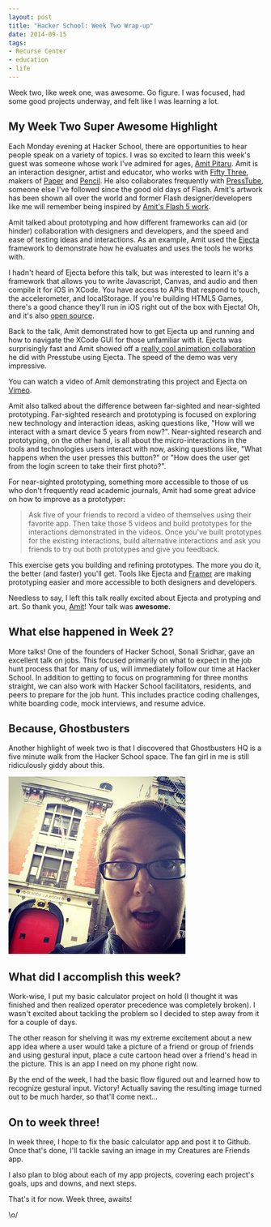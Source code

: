 ```yaml
---
layout: post
title: "Hacker School: Week Two Wrap-up"
date: 2014-09-15
tags:
- Recurse Center
- education
- life
---
```


Week two, like week one, was awesome. Go figure. I was focused, had some good projects underway, and felt like I was learning a lot.

## My Week Two Super Awesome Highlight

Each Monday evening at Hacker School, there are opportunities to hear people speak on a variety of topics. I was so excited to learn this week's guest was someone whose work I've admired for ages, [Amit Pitaru](http://www.pitaru.com). Amit is an interaction designer, artist and educator, who works with [Fifty Three](http://www.fiftythree.com/), makers of [Paper](http://www.fiftythree.com/paper) and [Pencil](http://www.fiftythree.com/pencil). He also collaborates frequently with [PressTube](http://presstube.com/cyclic-vacuum-cannon/), someone else I've followed since the good old days of Flash. Amit's artwork has been shown all over the world and former Flash designer/developers like me will remember being inspired by [Amit's Flash 5 work](http://pitaru.com/archives/).  

Amit talked about prototyping and how different frameworks can aid (or hinder) collaboration with designers and developers, and the speed and ease of testing ideas and interactions. As an example, Amit used the [Ejecta](http://impactjs.com/ejecta) framework to demonstrate how he evaluates and uses the tools he works with.

I hadn't heard of Ejecta before this talk, but was interested to learn it's a framework that allows you to write Javascript, Canvas, and audio and then compile it for iOS in XCode. You have access to APIs that respond to touch, the accelerometer, and localStorage. If you're building HTML5 Games, there's a good chance they'll run in iOS right out of the box with Ejecta! Oh, and it's also [open source](https://github.com/phoboslab/Ejecta).

Back to the talk, Amit demonstrated how to get Ejecta up and running and how to navigate the XCode GUI for those unfamiliar with it. Ejecta was surprisingly fast and Amit showed off a [really cool animation collaboration](https://github.com/apitaru/Ejecta-HEART-CreateJS) he did with Presstube using Ejecta. The speed of the demo was very impressive.

You can watch a video of Amit demonstrating this project and Ejecta on [Vimeo](https://vimeo.com/53525384).

Amit also talked about the difference between far-sighted and near-sighted prototyping.  Far-sighted research and prototyping is focused on exploring new technology and interaction ideas, asking questions like, "How will we interact with a smart device 5 years from now?". Near-sighted research and prototyping, on the other hand, is all about the micro-interactions in the tools and technologies users interact with now, asking questions like, "What happens when the user presses this button?" or "How does the user get from the login screen to take their first photo?".

For near-sighted prototyping, something more accessible to those of us who don't frequently read academic journals, Amit had some great advice on how to improve as a prototyper:

>Ask five of your friends to record a video of themselves using their favorite app. Then take those 5 videos and build prototypes for the interactions demonstrated in the videos. Once you've built prototypes for the existing interactions, build alternative interactions and ask you friends to try out both prototypes and give you feedback.

This exercise gets you building and refining prototypes. The more you do it, the better (and faster) you'll get. Tools like Ejecta and [Framer](http://framerjs.com) are making prototyping easier and more accessible to both designers and developers.

Needless to say, I left this talk really excited about Ejecta and protyping and art. So thank you, [Amit](https://twitter.com/pitaru)! Your talk was **awesome**.

## What else happened in Week 2?

More talks! One of the founders of Hacker School, Sonali Sridhar, gave an excellent talk on jobs. This focused primarily on what to expect in the job hunt process that for many of us, will immediately follow our time at Hacker School. In addition to getting to focus on programming for three months straight, we can also work with Hacker School facilitators, residents, and peers to prepare for the job hunt. This includes practice coding challenges, white boarding code, mock interviews, and resume advice.

## Because, Ghostbusters

Another highlight of week two is that I discovered that Ghostbusters HQ is a five minute walk from the Hacker School space. The fan girl in me is still ridiculously giddy about this.

![Fan girling at Ghostbusters HQ](/images/blog/ghostbusters-hq.jpg)

## What did I accomplish this week?

Work-wise, I put my basic calculator project on hold (I thought it was finished and then realized operator precedence was completely broken). I wasn't excited about tackling the problem so I decided to step away from it for a couple of days.

The other reason for shelving it was my extreme excitement about a new app idea where a user would take a picture of a friend or group of friends and using gestural input, place a cute cartoon head over a friend's head in the picture. This is an app I need on my phone right now.

By the end of the week, I had the basic flow figured out and learned how to recognize gestural input. Victory! Actually saving the resulting image turned out to be much harder, so that'll come next...

## On to week three!

In week three, I hope to fix the basic calculator app and post it to Github. Once that's done, I'll tackle saving an image in my Creatures are Friends app.

I also plan to blog about each of my app projects, covering each project's goals, ups and downs, and next steps.

That's it for now. Week three, awaits!

\o/
